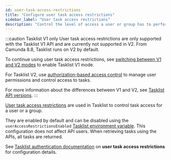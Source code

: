 ```yaml
---
id: user-task-access-restrictions
title: "Configure user task access restrictions"
sidebar_label: "User task access restrictions"
description: "Control the level of access a user or group has to perform tasks in the system via user task access restrictions."
---
```


:::caution Tasklist V1 only
User task access restrictions are only supported with the Tasklist V1 API and are currently not supported in V2. From Camunda 8.8, Tasklist runs on V2 by default.

To continue using user task access restrictions, see [switching between V1 and V2 modes](components/tasklist/api-versions.md#switching-between-v1-and-v2-modes) to enable Tasklist V1 mode.

For Tasklist V2, use [authorization-based access control](components/concepts/access-control/authorizations.md) to manage user permissions and control access to tasks.

For more information about the differences between V1 and V2, see [Tasklist API versions](components/tasklist/api-versions.md).
:::

[User task access restrictions](components/tasklist/user-task-access-restrictions.md) are used in Tasklist to control task access for a user or a group.

They are enabled by default and can be disabled using the `userAccessRestrictionsEnabled` [Tasklist environment variable](/versioned_docs/version-8.7/self-managed/tasklist-deployment/tasklist-authentication.md).
This configuration does not affect API users. When retrieving tasks using the APIs, all tasks are returned.

See [Tasklist authentication documentation](/versioned_docs/version-8.7/self-managed/tasklist-deployment/tasklist-authentication.md) on **user task access restrictions** for configuration details.
